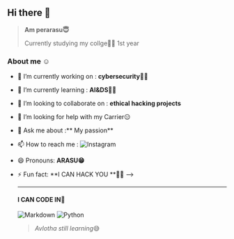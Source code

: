 ## Hi there 👋

> **Am perarasu😇**
> 
> Currently studying my collge🧑‍🏫 1st year

### About me ☺️

- 🔭 I’m currently working on : **cybersecurity**🧑‍💻
- 🌱 I’m currently learning : **AI&DS🧑‍🎓**
- 👯 I’m looking to collaborate on : **ethical hacking projects**
- 🤔 I’m looking for help with my Carrier😑
- 💬 Ask me about :** My passion**
- 📫 How to reach me : ![Instagram](https://www.instagram.com/arasu_pentester/profilecard/?igsh=OHllZW1wczFsdGpu)
- 😄 Pronouns: **ARASU😁**
- ⚡ Fun fact: **I CAN HACK YOU **🧑‍💻
-->
  ____
  #### I CAN CODE IN🫵
  ![Markdown](https://img.shields.io/badge/markdown-%23000000.svg?logo=markdown&logoColor=white)
  ![Python](https://img.shields.io/badge/python-3670A0?logo=python&logoColor=ffdd54) 

  > *Avlotha still learning*😅

